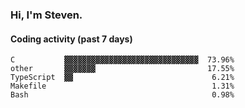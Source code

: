 ### Hi, I'm Steven.

#### Coding activity (past 7 days)
```
C           ▓▓▓▓▓▓▓▓▓▓▓▓▓▓▓▓▓▓▓▓▓▓▓▓▓▓▓▓▓▓  73.96%
other       ▓▓▓▓▓▓▓                         17.55%
TypeScript  ▓▓                               6.21%
Makefile                                     1.31%
Bash                                         0.98%
```
